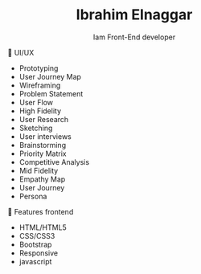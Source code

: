 
<h1 align="center">Ibrahim Elnaggar</h1>
<p align="center">Iam Front-End developer</p>
🌼 UI/UX 

- Prototyping 
- User Journey Map
- Wireframing
- Problem Statement
- User Flow
- High Fidelity
- User Research
- Sketching
- User interviews
- Brainstorming
- Priority Matrix
- Competitive Analysis
- Mid Fidelity
- Empathy Map
- User Journey
- Persona


🌼 Features frontend

- HTML/HTML5
- CSS/CSS3
- Bootstrap
- Responsive
- javascript
  
